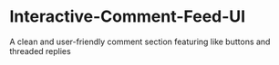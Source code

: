# Interactive-Comment-Feed-UI
A clean and user-friendly comment section featuring like buttons and threaded replies
